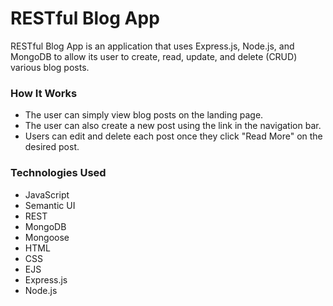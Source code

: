 # RESTful Blog App

RESTful Blog App is an application that uses Express.js, Node.js, and MongoDB to allow its user to create, read, update, and delete (CRUD) various blog posts. 

### How It Works
* The user can simply view blog posts on the landing page.
* The user can also create a new post using the link in the navigation bar.
* Users can edit and delete each post once they click "Read More" on the desired post.

### Technologies Used
* JavaScript
* Semantic UI
* REST
* MongoDB
* Mongoose
* HTML
* CSS
* EJS
* Express.js
* Node.js

